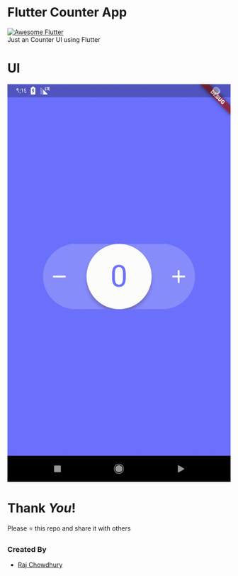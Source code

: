 # Flutter Counter App
<a href="https://stackoverflow.com/questions/tagged/flutter?sort=votes">
   
   
   
   <img alt="Awesome Flutter" src="https://img.shields.io/badge/Awesome-Flutter-blue.svg?longCache=true&style=flat-square" />
</a>
</br>
 Just an Counter UI using Flutter
 
# UI
![Preview](./gif/App.gif?raw=true 'android')

# Thank _You_!
Please :star: this repo and share it with others

### Created By

* [Raj Chowdhury](https://github.com/Rajchowdhury420)
